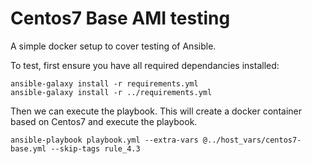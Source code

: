 # Centos7 Base AMI testing

A simple docker setup to cover testing of Ansible.

To test, first ensure you have all required dependancies installed: 
```
ansible-galaxy install -r requirements.yml
ansible-galaxy install -r ../requirements.yml
```

Then we can execute the playbook. This will create a docker container based on Centos7 and execute the playbook.
```
ansible-playbook playbook.yml --extra-vars @../host_vars/centos7-base.yml --skip-tags rule_4.3
```